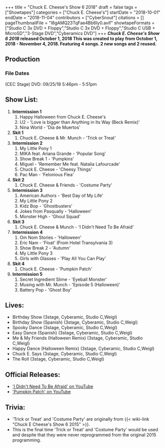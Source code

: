 +++
title = "Chuck E. Cheese's Show 6 2018"
draft = false
tags = ["Showtapes"]
categories = ["Chuck E. Cheese's"]
startDate = "2018-10-01"
endDate = "2018-11-04"
contributors = ["CyberSnout"]
citations = []
pageThumbnailFile = "l8gAMQ23TqFae4Bb6Iy0.avif"
showtapeFormats = ["Studio C 3x DVD + Floppy","Studio C 3x DVD + Floppy","Studio C USB + MicroSD","3-Stage DVD","Cyberamics DVD"]
+++
***Chuck E. Cheese's Show 6 2018* released October 1, 2018
This was created to play from October 1, 2018 - November 4, 2018. Featuring 4 songs. 2 new songs and 2 reused.**

## Production

### File Dates

(CEC Stage) DVD: 09/25/18 5:46pm - 5:51pm

## Show List:

1.  **Intermission 1**
    1.  Happy Halloween from Chuck E. Cheese's
    2.  U2 - 'Love is bigger than Anything in Its Way (Beck Remix)'
    3.  Nina World - 'Día de Muertos'
2.  **Skit 1**
    1.  Chuck E. Cheese & Mr. Munch - 'Trick or Treat'
3.  **Intermission 2**
    1.  My Little Pony 1
    2.  MIKA feat. Ariana Grande - 'Popular Song'
    3.  Show Break 1 - 'Pumpkins'
    4.  Miguel - 'Remember Me feat. Natalia Lafourcade'
    5.  Chuck E. Cheese - 'Cheesy Things'
    6.  Pac Man - 'Felonious Flea'
4.  **Skit 2**
    1.  Chuck E. Cheese & Friends - 'Costume Party'
5.  **Intermission 3**
    1.  American Authors - 'Best Day of My Life'
    2.  My Little Pony 2
    3.  Kidz Bop - 'Ghostbusters'
    4.  Jokes from Pasqually - 'Halloween'
    5.  Monster High - 'Ghoul Squad'
6.  **Skit 3**
    1.  Chuck E. Cheese & Munch - 'I Didn't Need To Be Afraid'
7.  **Intermission 4**
    1.  Om Nom Stories - 'Halloween'
    2.  Eric Nam - 'Float' (From Hotel Transylvania 3)
    3.  Show Break 2 - 'Autumn'
    4.  My Little Pony 3
    5.  Girls with Glasses - 'Play All You Can Play'
8.  **Skit 4**
    1.  Chuck E. Cheese - 'Pumpkin Patch'
9.  **Intermission 5**
    1.  Secret Ingredient Slime - 'Eyeball Monster'
    2.  Musing with Mr. Munch - 'Episode 5 (Halloween)'
    3.  Battery Pop - 'Ghost Boy'

## Lives:

- Birthday Show (3stage, Cyberamic, Studio C,Weigl)
- Birthday Show (Spanish) (3stage, Cyberamic, Studio C,Weigl)
- Spooky Dance (3stage, Cyberamic, Studio C,Weigl)
- Easy Dance (Spanish) (3stage, Cyberamic, Studio C,Weigl)
- Me & My Friends (Halloween Remix) (3stage, Cyberamic, Studio C,Weigl)
- Happy Dance (Halloween Remix) (3stage, Cyberamic, Studio C,Weigl)
- Chuck E. Says (3stage, Cyberamic, Studio C,Weigl)
- The Roll (3stage, Cyberamic, Studio C,Weigl)

## Official Releases:

- ['I Didn't Need To Be Afraid' on YouTube](https://www.youtube.com/watch?v=vcNWZukprzc)
- ['Pumpkin Patch' on YouTube](https://www.youtube.com/watch?v=w8oEb38pM7A)

## Trivia:

- 'Trick or Treat' and 'Costume Party' are originally from {{< wiki-link "Chuck E Cheese's Show 6 2015" >}}.
- This is the final time 'Trick or Treat' and 'Costume Party' would be used and despite that they were never reprogrammed from the original 2015 programming.
